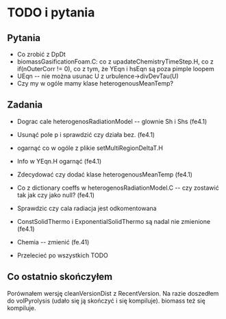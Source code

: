 # TODO i pytania

## Pytania

* Co zrobić z DpDt
* biomassGasificationFoam.C: co z upadateChemistryTimeStep.H,
  co z if(nOuterCorr != 0), co z tym, że YEqn i hsEqn są poza pimple loopem
* UEqn -- nie można usunac U z urbulence->divDevTau(U)
* Czy my w ogóle mamy klase heterogenousMeanTemp?
  
## Zadania

* Dograc cale heterogenosRadiationModel -- glownie Sh i Shs (fe4.1)
* Usunąć pole p i sprawdzić czy działa bez. (fe4.1)
* ogarnąć co w ogóle z plikie setMultiRegionDeltaT.H
* Info w YEqn.H ogarnąć (fe4.1)
* Zdecydować czy dodać klase heterogenousMeanTemp (fe4.1)
* Co z dictionary coeffs w heterogenosRadiationModel.C -- czy zostawić tak jak
  czy jako null? (fe4.1)
* Sprawdzic czy cala radiacja jest odkomentowana

* ConstSolidThermo i ExponentialSolidThermo są nadal nie zmienione (fe4.1)
* Chemia -- zmienić (fe.41)

* Przelecieć po wszystkich TODO

## Co ostatnio skończyłem

Porównałem wersję cleanVersionDist  z RecentVersion. Na razie doszedłem do
volPyrolysis (udało się ją skończyć i się kompiluje). biomass też się kompiluje.
